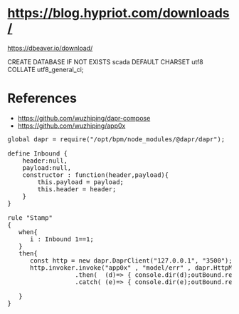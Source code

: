# https://blog.hypriot.com/downloads/

https://dbeaver.io/download/

 CREATE DATABASE IF NOT EXISTS scada DEFAULT CHARSET utf8 COLLATE utf8_general_ci;

# References
* https://github.com/wuzhiping/dapr-compose
* https://github.com/wuzhiping/app0x


<pre>
global dapr = require("/opt/bpm/node_modules/@dapr/dapr");

define Inbound {
    header:null,
    payload:null,
    constructor : function(header,payload){
        this.payload = payload;
        this.header = header;
    }
}

rule "Stamp"
{
   when{
      i : Inbound 1==1;
   }
   then{
      const http = new dapr.DaprClient("127.0.0.1", "3500");
      http.invoker.invoke("app0x" , "model/err" , dapr.HttpMethod.POST, { from:"dapr",value:"abc",temp:(new Date()).getTime() })
                  .then(  (d)=> { console.dir(d);outBound.result = d; next()})
                  .catch( (e)=> { console.dir(e);outBound.result = i.payload;next() });

   }
}

</pre>
